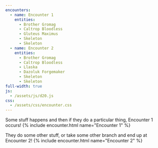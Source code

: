 ```yaml
---
encounters:
  - name: Encounter 1
    entities:
      - Brother Gromag
      - Caltrop Bloodless
      - Gluteus Maximus
      - Skeleton
      - Skeleton
  - name: Encounter 2
    entities:
      - Brother Gromag
      - Caltrop Bloodless
      - Llaska
      - Dazoluk Forgemaker
      - Skeleton
      - Skeleton
full-width: true
js:
  - /assets/js/d20.js
css:
  - /assets/css/encounter.css
---
```


Some stuff happens and then if they do a particular thing, Encounter 1 occurs!
{% include encounter.html name="Encounter 1" %}


They do some other stuff, or take some other branch and end up at Encounter 2!
{% include encounter.html name="Encounter 2" %}

